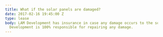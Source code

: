 ```yaml
---
title: What if the solar panels are damaged?
date: 2017-02-16 19:45:00 Z
type: lease
body: LAM Development has insurance in case any damage occurs to the solar farm. LAM
  Development is 100% responsible for repairing any damage.
---
```


